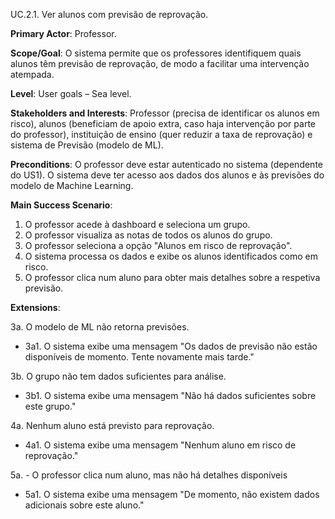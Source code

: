 UC.2.1. Ver alunos com previsão de reprovação.


**Primary Actor**: Professor.

**Scope/Goal**: O sistema permite que os professores identifiquem quais alunos têm previsão de reprovação, de modo a facilitar uma intervenção atempada.

**Level**: User goals – Sea level.

**Stakeholders and Interests**: Professor (precisa de identificar os alunos em risco), alunos (beneficiam de apoio extra, caso haja intervenção por parte do professor), instituição de ensino (quer reduzir a taxa de reprovação) e sistema de Previsão (modelo de ML).

**Preconditions**: O professor deve estar autenticado no sistema (dependente do US1). O sistema deve ter acesso aos dados dos alunos e às previsões do modelo de Machine Learning.

**Main Success Scenario**:  
1. O professor acede à dashboard e seleciona um grupo.
2. O professor visualiza as notas de todos os alunos do grupo.
3. O professor seleciona a opção "Alunos em risco de reprovação".
4. O sistema processa os dados e exibe os alunos identificados como em risco.
5. O professor clica num aluno para obter mais detalhes sobre a respetiva previsão.


**Extensions**:

3a. O modelo de ML não retorna previsões.
- 3a1. O sistema exibe uma mensagem "Os dados de previsão não estão disponíveis de momento. Tente novamente mais tarde."

3b. O grupo não tem dados suficientes para análise.
- 3b1. O sistema exibe uma mensagem "Não há dados suficientes sobre este grupo."
    
4a. Nenhum aluno está previsto para reprovação.
- 4a1. O sistema exibe uma mensagem "Nenhum aluno em risco de reprovação."

5a. - O professor clica num aluno, mas não há detalhes disponíveis
- 5a1. O sistema exibe uma mensagem "De momento, não existem dados adicionais sobre este aluno."
